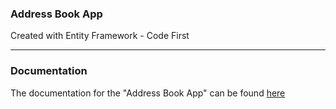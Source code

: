 ### Address Book App
Created with Entity Framework - Code First

---

### Documentation
The documentation for the "Address Book App" can be found [here](https://docs.senseidev.com/dokumentation/.net/model-view-controller/addressbook)